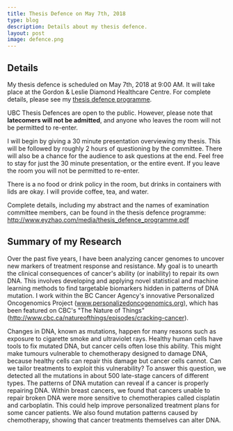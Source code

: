 ```yaml
---
title: Thesis Defence on May 7th, 2018
type: blog
description: Details about my thesis defence.
layout: post
image: defence.png
---
```


## Details

My thesis defence is scheduled on May 7th, 2018 at 9:00 AM. It will take place at the Gordon & Leslie Diamond Healthcare Centre. For complete details, please see my [thesis defence programme](/media/thesis_defence_programme.pdf).

UBC Thesis Defences are open to the public. However, please note that **latecomers will not be admitted**, and anyone who leaves the room will not be permitted to re-enter.

I will begin by giving a 30 minute presentation overviewing my thesis. This will be followed by roughly 2 hours of questioning by the committee. There will also be a chance for the audience to ask questions at the end. Feel free to stay for just the 30 minute presentation, or the entire event. If you leave the room you will not be permitted to re-enter.

There is a no food or drink policy in the room, but drinks in containers with lids are okay. I will provide coffee, tea, and water.

Complete details, including my abstract and the names of examination committee members, can be found in the thesis defence programme: http://www.eyzhao.com/media/thesis_defence_programme.pdf

## Summary of my Research

Over the past five years, I have been analyzing cancer genomes to uncover new markers of treatment response and resistance. My goal is to unearth the clinical consequences of cancer's ability (or inability) to repair its own DNA. This involves developing and applying novel statistical and machine learning methods to find targetable biomarkers hidden in patterns of DNA mutation. I work within the BC Cancer Agency's innovative Personalized Oncogenomics Project (www.personalizedoncogenomics.org), which has been featured on CBC's "The Nature of Things" (http://www.cbc.ca/natureofthings/episodes/cracking-cancer).

Changes in DNA, known as mutations, happen for many reasons such as exposure to cigarette smoke and ultraviolet rays. Healthy human cells have tools to fix mutated DNA, but cancer cells often lose this ability. This might make tumours vulnerable to chemotherapy designed to damage DNA, because healthy cells can repair this damage but cancer cells cannot. Can we tailor treatments to exploit this vulnerability? To answer this question, we detected all the mutations in about 500 late-stage cancers of different types. The patterns of DNA mutation can reveal if a cancer is properly repairing DNA. Within breast cancers, we found that cancers unable to repair broken DNA were more sensitive to chemotherapies called cisplatin and carboplatin. This could help improve personalized treatment plans for some cancer patients. We also found mutation patterns caused by chemotherapy, showing that cancer treatments themselves can alter DNA.

